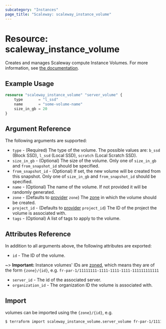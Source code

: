 ```yaml
---
subcategory: "Instances"
page_title: "Scaleway: scaleway_instance_volume"
---
```


# Resource: scaleway_instance_volume

Creates and manages Scaleway compute Instance Volumes.
For more information, see [the documentation](https://www.scaleway.com/en/developers/api/instance/#path-volumes-list-volumes).

## Example Usage

```terraform
resource "scaleway_instance_volume" "server_volume" {
    type       = "l_ssd"
    name       = "some-volume-name"
    size_in_gb = 20
}
```

## Argument Reference

The following arguments are supported:

- `type` - (Required) The type of the volume. The possible values are: `b_ssd` (Block SSD), `l_ssd` (Local SSD), `scratch` (Local Scratch SSD).
- `size_in_gb` - (Optional) The size of the volume. Only one of `size_in_gb` and `from_snapshot_id` should be specified.
- `from_snapshot_id` - (Optional) If set, the new volume will be created from this snapshot. Only one of `size_in_gb` and `from_snapshot_id` should be specified.
- `name` - (Optional) The name of the volume. If not provided it will be randomly generated.
- `zone` - (Defaults to [provider](../index.md#zone) `zone`) The [zone](../guides/regions_and_zones.md#zones) in which the volume should be created.
- `project_id` - (Defaults to [provider](../index.md#project_id) `project_id`) The ID of the project the volume is associated with.
- `tags` - (Optional) A list of tags to apply to the volume.

## Attributes Reference

In addition to all arguments above, the following attributes are exported:

- `id` - The ID of the volume.

~> **Important:** Instance volumes' IDs are [zoned](../guides/regions_and_zones.md#resource-ids), which means they are of the form `{zone}/{id}`, e.g. `fr-par-1/11111111-1111-1111-1111-111111111111`

- `server_id` - The id of the associated server.
- `organization_id` - The organization ID the volume is associated with.

## Import

volumes can be imported using the `{zone}/{id}`, e.g.

```bash
$ terraform import scaleway_instance_volume.server_volume fr-par-1/11111111-1111-1111-1111-111111111111
```
